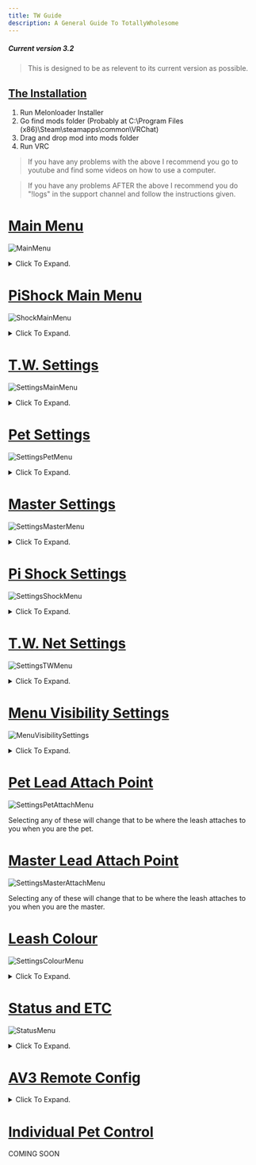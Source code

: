 ```yaml
---
title: TW Guide
description: A General Guide To TotallyWholesome
---
```


##### Current version 3.2
> This is designed to be as relevent to its current version as possible.

## [The Installation](https://github.com/Kin-kay/TWGuide.github.io/edit/main/index.md#the-installation)
1. Run Melonloader Installer
2. Go find mods folder (Probably at C:\Program Files (x86)\Steam\steamapps\common\VRChat\)
3. Drag and drop mod into mods folder
4. Run VRC

> If you have any problems with the above I recommend you go to youtube and find some videos on how to use a computer.

> If you have any problems AFTER the above I recommend you do "!logs" in the support channel and follow the instructions given.

# [Main Menu](https://github.com/Kin-kay/TWGuide.github.io/edit/main/index.md#main-menu)
![MainMenu](https://user-images.githubusercontent.com/105324215/177820267-421a981c-03aa-459d-a985-b0cfd57148eb.png)

<details>
  <summary>Click To Expand.</summary>

Once you have loaded into VRC and go to your QuickMenu you are going to see a new tab. Clicking this tab will bring you to this first menu, the main menu. *After you accept the eula*

### Remove Leash
Remove Leash does as it says. If you have *ANY* leashes attached clicking this button will remove *ALL* of the leashes.

### Clear Notifications
Clear Notifications clears all current notifications, even those that are *currently* pending. This is more used if you need to clear a build up of T.W. requests.

### TW Settings
A collection of settings for T.W. [ReadMore](https://github.com/Kin-kay/TWGuide.github.io/edit/main/index.md#tw-settings-1)

### Status and ETC
A collection of settings refering to your T.W. status and other information. [ReadMore](https://github.com/Kin-kay/TWGuide.github.io/edit/main/index.md#status-and-etc-1)

### Gag Pets
This toggle will attempt to gag *ALL* pets leashed. *This will fail if pet does not have force mute allowed.*

### Temp Unlock Leashes
This toggle will temporarily unlock *ALL* leashes attached to pets. *THIS WILL NOT UNLOCK YOU!*

### AV3 Remote Config
A collection of your current avatars parameters that you can set to allow the Master to control. [ReadMore](https://github.com/Kin-kay/TWGuide.github.io/edit/main/index.md#av3-remote-config-1)

### Individual Pet Controls
A collection of your current pets allowing for individual control of each pet. [ReadMore](https://github.com/Kin-kay/TWGuide.github.io/edit/main/index.md#individual-pet-control)

### Leash Length
Sets the length for *ALL* pet leashes. *THIS WILL NOT CHANGE YOUR LEASH!*

### Lovense Strength
Sets the strength for *ALL* connected pet lovense. *THIS WILL NOT EFFECT YOUR LOVENSE!*
    
</details>
  
# [PiShock Main Menu](https://github.com/Kin-kay/TWGuide.github.io/edit/main/index.md#pishock-main-menu)
![ShockMainMenu](https://user-images.githubusercontent.com/105324215/177823798-8b85b6a2-1407-441e-98bc-0163b1e096d1.png)

<details>
  <summary>Click To Expand.</summary>

Under the Main Menu we have the PiShock Main Menu.

### Beep
It beeps *ALL* connected pet PiShock devices. *BEEP*

### Vibrate
It vibrates *ALL* connected pet PiShock devices. *BRR*

### Shock
It shocks *ALL* connected pet PiShock devices. *BZZT*

### Height Control
Toggles on and off height control for *ALL* connected pet PiShock devices. 

### Strength
The strength of the Beep, Vibrate, and Shock for *ALL* connected pet PiShock devices.

### Duration
The duration of the Beep, Vibrate, and Shock for *ALL* connected pet PiShock devices.

### Shock Height
Sets the height at which if the pet goes over it will trigger height control.

### Shock Height Max Strength
The max strength shock that the pet will recieve when going over the height control limit.

### Shock Height Min Strength
The min strength shock that the pet will recieve when going over the height control limit.

### Shock Height Step Strength
How fast the shocks go from Min Strength to Max Strength.

</details>  
  
# [T.W. Settings](https://github.com/Kin-kay/TWGuide.github.io/edit/main/index.md#tw-settings-1)
![SettingsMainMenu](https://user-images.githubusercontent.com/105324215/177828906-60118019-088f-4aa9-8e75-0160bf5fa050.png)

<details>
  <summary>Click To Expand.</summary>

The first grouping under T.W. Settings

  <h3>Hide The Leash</h3>
Toggles if any leash attached to you is hidden to everyone *INCLUDING YOU* or not.

### Private Leash
Toggles if any leash attached to you is hidden to everyone *EXCLUDING PET AND MASTER* or not.

### Auto Accept Requests From Friends Only
Checks to see if you have "Auto Accept Pet Requests" or "Auto Accept Master Requests" enabled then checks if the person requesting is your friend. If they are the request will be accepted.

### Use Tab Menu
Sets if the T.W. Menu will appear in the Tab Menu (your Quick Menu).

### Use Old HUD Messages
Toggles if T.W. will use the Old HUD messages for notifications.

### Pet/Master Join Notifications
Toggles if you will recieve notifications when your Pet or Master joins.

### Use ActionMenu Controls
Toggles if T.W. will use ActionMenu controls (your Radial Menu).

### Use UIX Buttons
Toggles if T.W. will use UIX buttons for settings.

### Use Beta Versions
Toggles if you will use the Beta Version. *Only works if you have the beta key.*

### Restart Buttplug
Attempts to restart Buttplug.io

### Test Toys
Vibrates your connected Lovense toys and beeps your connected pishock toys.

### Reload Config
Reloads the T.W. Settings config.

### Menu Visibility Settings
A collection of menus that you can show or hide from the main menu. [ReadMore](https://github.com/Kin-kay/TWGuide.github.io/edit/main/index.md#menu-visibility-settings-1)

</details>  

# [Pet Settings](https://github.com/Kin-kay/TWGuide.github.io/edit/main/index.md#pet-settings)
![SettingsPetMenu](https://user-images.githubusercontent.com/105324215/177836256-ad83ea35-703a-4894-9d13-e9a6bb36290c.png)

<details>
  <summary>Click To Expand.</summary>

Settings for when you are a pet.

### Auto Accept Pet Request
Does as it says. Auto Accepts pet requests from anyone that isn't blocked on T.W.

### Allow Force Mute
Allows for Master to mute you.

### Enable Muffled Mode
If "Allow Force Mute" is on along with this toggle you will be muffled instead of muted.

### Enable Toy Control
Enable to allow for Lovense integration with T.W. [Setup](https://kin-kay.github.io/kinkay-twtoyintegration.github.io/)

### Allow Toy Control
Allow for your connected toy to be controlled through T.W.

### Follow Master On World Change
If Master has "Allow Pet To Follow You" enabled when your master moves to a new world you will be pulled with them.

### Pet Lead Attach Point
Sets where the lead will attach to your body when you are a pet. [ReadMore](https://github.com/Kin-kay/TWGuide.github.io/edit/main/index.md#pet-lead-attach-point-1)

</details>  
  
# [Master Settings](https://github.com/Kin-kay/TWGuide.github.io/edit/main/index.md#master-settings)
![SettingsMasterMenu](https://user-images.githubusercontent.com/105324215/177837382-2766f8f9-5112-43bd-869d-23c9cecb895b.png)

<details>
  <summary>Click To Expand.</summary>

Settings for when you are a master.

### Allow Pet To Follow You
Sends world change to pet to allow them to follow.

### Auto Accept Master Requests
Does as it says. Auto Accepts Master Requests from *anyone* that is not blocked through T.W.

### Master Lead Attach Point
Sets where the lead will attach to your body when you are a master. [ReadMore](https://github.com/Kin-kay/TWGuide.github.io/edit/main/index.md#master-lead-attach-point-1)

</details>  
  
# [Pi Shock Settings](https://github.com/Kin-kay/TWGuide.github.io/edit/main/index.md#pi-shock-settings)
![SettingsShockMenu](https://user-images.githubusercontent.com/105324215/177837871-2fd21bee-fdb4-415a-8635-8a7d6ca33254.jpg)

<details>
  <summary>Click To Expand.</summary>

Settings for enabling Pi Shock features.

### Allow Shock Control
Enable to allow for Pi Shock integration with T.W. [Setup](https://user-images.githubusercontent.com/105324215/177891704-d7ba3f54-f60e-4067-8e3d-02248b46b2c3.mp4)

### Allow Beep
Allow Master to Beep PiShock Devices.

### Allow Vibrate
Allow Master to Vibrate PiShock Devices.

### Allow Shock
Allow Master to Shock PiShock Devices.

### Allow Height Control
Allow Master to toggle height control.

### Height Control Warning
Recieve a warning when you are about to trigger the height control shock.

</details>  
  
# [T.W. Net Settings](https://github.com/Kin-kay/TWGuide.github.io/edit/main/index.md#tw-net-settings)
![SettingsTWMenu](https://user-images.githubusercontent.com/105324215/177839071-7483b490-c745-4a86-ba53-c06c2290720c.png)

<details>
  <summary>Click To Expand.</summary>

Settings for connecting with T.W.

### Custom Leash Colour
Enable for custom color

### Disconnect From TWNet
Should not need to be used. Disconnects you from TW

### Reconnect to TWNet
Should not need to be used. TW will auto reconnect unless disconnected using "Disconnect From TWNet".

### Leash Colour
Menu for changing your leash colour. [ReadMore](https://github.com/Kin-kay/TWGuide.github.io/edit/main/index.md#leash-colour-1)

</details>  
  
# [Menu Visibility Settings](https://github.com/Kin-kay/TWGuide.github.io/edit/main/index.md#menu-visibility-settings-1)
![MenuVisibilitySettings](https://user-images.githubusercontent.com/105324215/177835744-75f34335-3026-4cdb-81ba-47e25045358b.png)

<details>
  <summary>Click To Expand.</summary>

### Hide Pi Shock Elements
Enabling hides the Pi Shock Elements from the Main Menu.

### Hide Toy Strength
Enabling hides the toy strength slider from the Main Menu.

</details>  
  
# [Pet Lead Attach Point](https://github.com/Kin-kay/TWGuide.github.io/edit/main/index.md#pet-lead-attach-point-1)
![SettingsPetAttachMenu](https://user-images.githubusercontent.com/105324215/177840141-7dcb1692-881f-4dd0-ac16-f8a01921f73a.png)

Selecting any of these will change that to be where the leash attaches to you when you are the pet.

# [Master Lead Attach Point](https://github.com/Kin-kay/TWGuide.github.io/edit/main/index.md#master-lead-attach-point-1)
![SettingsMasterAttachMenu](https://user-images.githubusercontent.com/105324215/177840506-a5be1db3-a2d1-443a-be0b-736550c55783.png)

Selecting any of these will change that to be where the leash attaches to you when you are the master.

# [Leash Colour](https://github.com/Kin-kay/TWGuide.github.io/edit/main/index.md#leash-colour-1)
![SettingsColourMenu](https://user-images.githubusercontent.com/105324215/177840830-33e813c3-2f0c-4f04-a381-00786ac63fc6.png)

<details>
  <summary>Click To Expand.</summary>

### Save 
Sets the color in "Colour Preview" as your leash colour.

### Save As Preset
Sets the color in "Colour Preview" as a preset below.

</details>  
  
# [Status and ETC](https://github.com/Kin-kay/TWGuide.github.io/edit/main/index.md#status-and-etc-1)
![StatusMenu](https://user-images.githubusercontent.com/105324215/177841367-892938d2-9de6-4129-bbcd-bbfcca2024d8.png)

<details>
  <summary>Click To Expand.</summary>

Menus for status

### Enable Status
Enables having a T.W. Logo near your nametag.

### Display Special Badge
Enabled Special tag on the T.W. logo if you have one.

### Hide Status In Public
Hides T.W. Status in public worlds.

### Enter Rank Key
You get one of these if you in the Beta.

### Other stuff
Buttons for the discord, the PiShock homepage, and the eula.

</details>  
  
# [AV3 Remote Config](https://github.com/Kin-kay/TWGuide.github.io/edit/main/index.md#av3-remote-config-1)

<details>
  <summary>Click To Expand.</summary>

IF YOU ARE WEARING A SDK2.0 AVI

![AV3RemoteConfigSDK2](https://user-images.githubusercontent.com/105324215/177842428-2861d5b6-b804-4bff-95d1-b9f2eafb13a3.png)

IF YOU ARE WEARING A SDK3.0 AVI

![AV3RemoteConfigSDK3](https://user-images.githubusercontent.com/105324215/177842491-3c52b60c-8426-4b69-8ae2-9ab3a16c3630.png)  
  
### Parameters
Enabling any of the parameters you see will allow the master to control them.
  
</details>
  
# [Individual Pet Control](https://github.com/Kin-kay/TWGuide.github.io/edit/main/index.md#individual-pet-control)
COMING SOON

